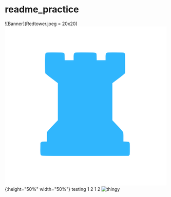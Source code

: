 # readme_practice

![Banner](Redtower.jpeg = 20x20)
![test image size](/img/post-bg-2015.jpg){:height="50%" width="50%"}
testing 1 2   1 2
![thingy](https://avatars3.githubusercontent.com/u/31112269?v=4&s=200)